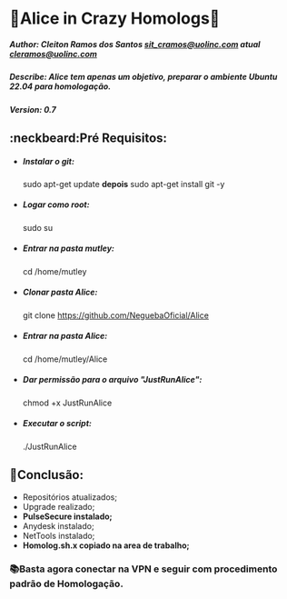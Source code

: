 # :rabbit:Alice in Crazy Homologs:rabbit:

##### Author: Cleiton Ramos dos Santos <sit_cramos@uolinc.com> atual <cleramos@uolinc.com>
##### Describe: Alice tem apenas um objetivo, preparar o ambiente Ubuntu 22.04 para homologação.
##### Version: 0.7

## :neckbeard:Pré Requisitos:

- ##### Instalar o git:

    sudo apt-get update
    **depois**
    sudo apt-get install git -y
    
    
- ##### Logar como root:

    sudo su
    
    
- ##### Entrar na pasta mutley:

    cd /home/mutley
    
    
- ##### Clonar pasta Alice:

    git clone https://github.com/NeguebaOficial/Alice
    
    
- ##### Entrar na pasta Alice:

    cd /home/mutley/Alice
    

- ##### Dar **permissão** para o arquivo **"JustRunAlice":**

    chmod +x JustRunAlice
    
    
- ##### Executar o script:

    ./JustRunAlice
  
## :floppy_disk:Conclusão:
- Repositórios atualizados;
- Upgrade realizado;
- **PulseSecure instalado;**
- Anydesk instalado;
- NetTools instalado;
- **Homolog.sh.x copiado na area de trabalho;**

### :books:**Basta agora conectar na VPN e seguir com procedimento padrão de Homologação.**
